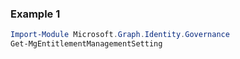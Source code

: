 ### Example 1
```powershell
Import-Module Microsoft.Graph.Identity.Governance
Get-MgEntitlementManagementSetting
```
